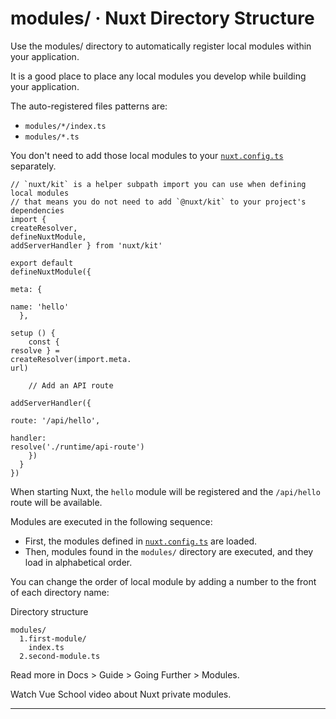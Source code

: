 # modules/ · Nuxt Directory Structure

Use the modules/ directory to automatically register local modules within your application.

It is a good place to place any local modules you develop while building your application.

The auto-registered files patterns are:

- `modules/*/index.ts`
- `modules/*.ts`

You don't need to add those local modules to your [`nuxt.config.ts`](https://nuxt.com/docs/guide/directory-structure/nuxt-config) separately.

```
// `nuxt/kit` is a helper subpath import you can use when defining local modules
// that means you do not need to add `@nuxt/kit` to your project's dependencies
import {
createResolver,
defineNuxtModule,
addServerHandler } from 'nuxt/kit'

export default
defineNuxtModule({

meta: {

name: 'hello'
  },

setup () {
    const {
resolve } =
createResolver(import.meta.
url)

    // Add an API route

addServerHandler({

route: '/api/hello',

handler:
resolve('./runtime/api-route')
    })
  }
})

```

When starting Nuxt, the `hello` module will be registered and the `/api/hello` route will be available.

Modules are executed in the following sequence:

- First, the modules defined in [`nuxt.config.ts`](about:/docs/api/nuxt-config#modules-1) are loaded.
- Then, modules found in the `modules/` directory are executed, and they load in alphabetical order.

You can change the order of local module by adding a number to the front of each directory name:

Directory structure

```
modules/
  1.first-module/
    index.ts
  2.second-module.ts

```

Read more in Docs > Guide > Going Further > Modules.

Watch Vue School video about Nuxt private modules.

---
